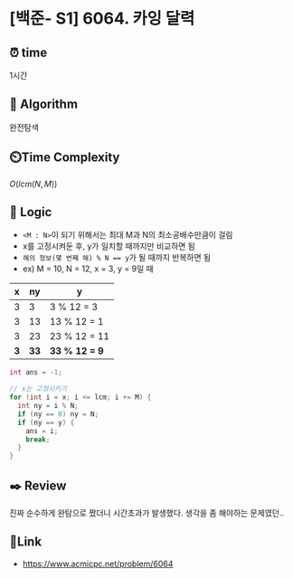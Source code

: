 # [백준- S1] 6064. 카잉 달력
 
## ⏰  **time**
1시간

## :pushpin: **Algorithm**
완전탐색

## ⏲️**Time Complexity**
$O(lcm(N, M))$

## :round_pushpin: **Logic**
- `<M : N>`이 되기 위해서는 최대 M과 N의 최소공배수만큼이 걸림
- x를 고정시켜둔 후, y가 일치할 때까지만 비교하면 됨
- `해의 정보(몇 번째 해) % N == y`가 될 때까지 반복하면 됨
- ex) M = 10, N = 12, x = 3, y = 9일 때

| x | ny | y |
| --- | --- | --- |
| 3 | 3 | 3 % 12 = 3 |
| 3 | 13 | 13 % 12 = 1 |
| 3 | 23 | 23 % 12 = 11 |
| **3** | **33** | **33 % 12 = 9** |

```java
int ans = -1;

// x는 고정시키기
for (int i = x; i <= lcm; i += M) {
  int ny = i % N;
  if (ny == 0) ny = N;
  if (ny == y) {
    ans = i;
    break;
  }
}
```

## :black_nib: **Review**
진짜 순수하게 완탐으로 짰더니 시간초과가 발생했다. 생각을 좀 해야하는 문제였던..

## 📡**Link**
- https://www.acmicpc.net/problem/6064
